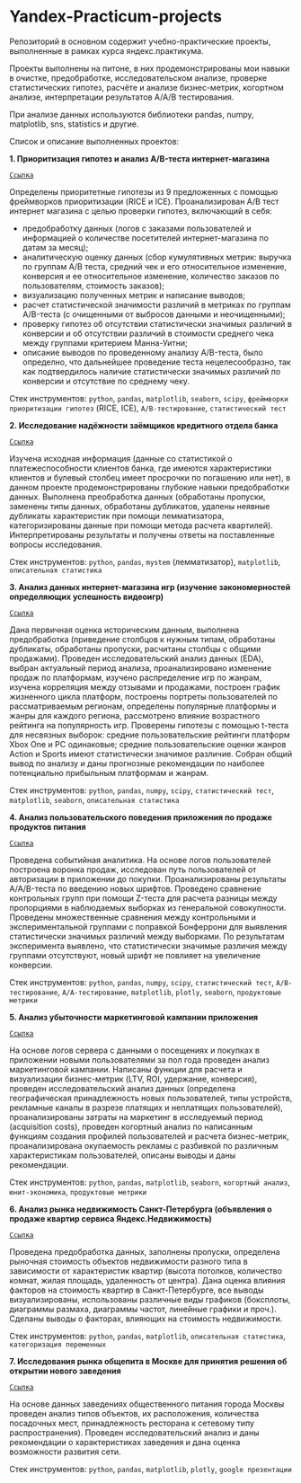 # Yandex-Practicum-projects

Репозиторий в основном содержит учебно-практические проекты, выполненные в рамках курса яндекс.практикума.

Проекты выполнены на питоне, в них продемонстрированы мои навыки в очистке, предобработке, исследовательском анализе, проверке статистических гипотез, расчёте и анализе бизнес-метрик, когортном анализе, интерпретации результатов A/A/B тестирования.

При анализе данных используются библиотеки pandas, numpy, matplotlib, sns, statistics и другие.

Список и описание выполненных проектов:

**1. Приоритизация гипотез и анализ A/B-теста интернет-магазина**

<code>[Ссылка](https://github.com/Anargasanov/Yandex-Practicum-projects/tree/main/AB-testing)</code>

Определены приоритетные гипотезы из 9 предложенных с помощью фреймворков приоритизации (RICE и ICE). Проанализирован A/B тест интернет магазина с целью проверки гипотез, включающий в себя:

- предобработку данных (логов с заказами пользователей и информацией о количестве посетителей интернет-магазина по датам за месяц);
- аналитическую оценку данных (сбор кумулятивных метрик: выручка по группам A/B теста, средний чек и его относительное изменение, конверсия и ее относительное изменение, количество заказов по пользователям, стоимость заказов);
- визуализацию полученных метрик и написание выводов;
- расчет статистической значимости различий в метриках по группам A/B-теста (с очищенными от выбросов данными и неочищенными);
- проверку гипотез об отсутствии статистически значимых различий в конверсии и об отсутствии различий в стоимости среднего чека между группами критерием Манна-Уитни;
- описание выводов по проведенному анализу A/B-теста, было определно, что дальнейшее проведение теста нецелесообразно, так как подтвердилось наличие статистически значимых различий по конверсии и отсутствие по среднему чеку.

Стек инструментов: `python`, `pandas`, `matplotlib`, `seaborn`, `scipy`, `фреймворки приоритизации гипотез` (RICE, ICE), `A/B-тестирование`, `статистический тест`

**2. Исследование надёжности заёмщиков кредитного отдела банка**

<code>[Ссылка](https://github.com/Anargasanov/Yandex-Practicum-projects/tree/main/Banking-data)
</code>

Изучена исходная информация (данные со статистикой о платежеспособности клиентов банка, где имеются характеристики клиентов и булевый столбец имеет просрочки по погашению или нет), в данном проекте продемонстрированы глубокие навыки предобработки данных. Выполнена преобработка данных (обработаны пропуски, заменены типы данных, обработаны дубликатов, удалены неявные дубликаты характеристик при помощи лемматизатора, категоризированы данные при помощи метода расчета квартилей). Интерпретированы результаты и получены ответы на поставленные вопросы исследования.

Стек инструментов: `python`, `pandas`, `mystem` (лемматизатор), `matplotlib`, `описательная статистика`

**3. Анализ данных интернет-магазина игр (изучение закономерностей определяющих успешность видеоигр)**

<code>[Ссылка](https://github.com/Anargasanov/Yandex-Practicum-projects/tree/main/Game-shop)</code>

Дана первичная оценка историческим данным, выполнена предобработка (приведение столбцов к нужным типам, обработаны дубликаты, обработаны пропуски, расчитаны столбцы с общими продажами). Проведен исследовательский анализ данных (EDA), выбран актуальный период анализа, проанализировано изменение продаж по платформам, изучено распределение игр по жанрам, изучена корреляция между отзывами и продажами, построен график жизненного цикла платформ, построены портреты пользователей по рассматриваемым регионам, определены популярные платформы и жанры для каждого региона, рассмотрено влияние возрастного рейтинга на популярность игр. Проверены гипотезы с помощью t-теста для несвязных выборок: средние пользовательские рейтинги платформ Xbox One и PC одинаковые; средние пользовательские оценки жанров Action и Sports имеют статистически значимое различие. Собран общий вывод по анализу и даны прогнозные рекомендации по наиболее потенциально прибыльным платформам и жанрам.

Стек инструментов: `python`, `pandas`, `numpy`, `scipy`, `статистический тест`, `matplotlib`, `seaborn`, `описательная статистика`

**4. Анализ пользовательского поведения приложения по продаже продуктов питания**

<code>[Ссылка](https://github.com/Anargasanov/Yandex-Practicum-projects/tree/main/Grocery-shop)</code>

Проведена событийная аналитика. На основе логов пользователей построена воронка продаж, исследован путь пользователей от авторизации в приложении до покупки. Проанализированы результаты A/A/B-теста по введению новых шрифтов. Проведено сравнение контрольных групп при помощи Z-теста для расчета разницы между пропорциями в наблюдаемых выборках из генеральной совокупности. Проведены множественные сравнения между контрольными и экспериментальной группами с поправкой Бонферрони для выявления статистически значимых различий между выборками. По результатам эксперимента выявлено, что статистически значимые различия между группами отсутствуют, новый шрифт не повлияет на увеличение конверсии.

Стек инструментов: `python`, `pandas`, `numpy`, `scipy`, `статистический тест`, `A/B-тестирование`, `A/A-тестирование`, `matplotlib`, `plotly`, `seaborn`, `продуктовые метрики`

**5. Анализ убыточности маркетинговой кампании приложения**

<code>[Ссылка](https://github.com/Anargasanov/Yandex-Practicum-projects/tree/main/Marketing-analysis)</code>

На основе логов сервера с данными о посещениях и покупках в приложении новыми пользователями за пол года проведен анализ маркетинговой кампании. Написаны функции для расчета и визуализации бизнес-метрик (LTV, ROI, удержание, конверсия), проведен исследовательский анализ данных (определена географическая принадлежность новых пользователей, типы устройств, рекламные каналы в разрезе платящих и неплатящих пользователей), проанализированы затраты на маркетинг в исследуемый период (acquisition costs), проведен когортный анализ по написанным функциям создания профилей пользователей и расчета бизнес-метрик, проанализирована окупаемость рекламы с разбивкой по различным характеристикам пользователей, описаны выводы и даны рекомендации.

Стек инструментов: `python`, `pandas`, `matplotlib`, `seaborn`, `когортный анализ`, `юнит-экономика`, `продуктовые метрики`

**6. Анализ рынка недвижимость Санкт-Петербурга (объявления о продаже квартир сервиса Яндекс.Недвижимость)**

<code>[Ссылка](https://github.com/Anargasanov/Yandex-Practicum-projects/tree/main/Real-estate)</code>

Проведена предобработка данных, заполнены пропуски, определена рыночная стоимость объектов недвижимости разного типа в зависимости от характеристик квартир (высота потолков, количество комнат, жилая площадь, удаленность от центра). Дана оценка влияния факторов на стоимость квартир в Санкт-Петербурге, все выводы визуализированы, использованы различные виды графиков (боксплоты, диаграммы размаха, диаграммы частот, линейные графики и проч.). Сделаны выводы о факторах, влияющих на стоимость недвижимости.

Стек инструментов: `python`, `pandas`, `matplotlib`, `описательная статистика`, `категоризация переменных`

**7. Исследования рынка общепита в Москве для принятия решения об открытии нового заведения**

<code>[Ссылка](https://github.com/Anargasanov/Yandex-Practicum-projects/tree/main/Restaurants-Moscow)</code>

На основе данных заведениях общественного питания города Москвы проведен анализ типов объектов, их расположения, количества посадочных мест, принадлежность ресторана к сетевому типу распространения). Проведен исследовательский анализ и даны рекомендации о характеристиках заведения и дана оценка возможности развития сети.

Стек инструментов: `python`, `pandas`, `matplotlib`, `plotly`, `google презентации`
